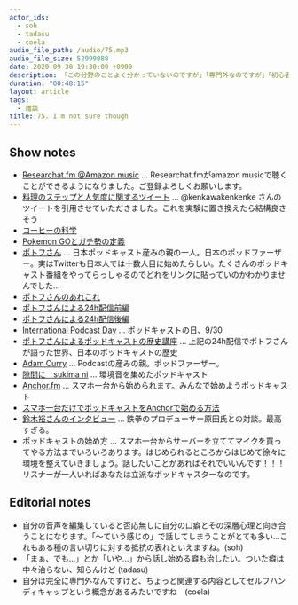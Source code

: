 ```yaml
---
actor_ids:
  - soh
  - tadasu
  - coela
audio_file_path: /audio/75.mp3
audio_file_size: 52999088
date: 2020-09-30 19:30:00 +0900
description: 「この分野のことよく分かっていないのですが」「専門外なのですが」「初心者なのですが」等から始まる研究者のはなし方について思うことを言い合いました。
duration: "00:48:15"
layout: article
tags:
  - 雑談
title: 75. I'm not sure though
---
```


## Show notes
- [Researchat.fm @Amazon music](https://music.amazon.co.jp/podcasts/cf018aa1-40f7-4f59-ba08-d2f61ee1ab75/Researchatfm) ... Researchat.fmがamazon musicで聴くことができるようになりました。ご登録よろしくお願いします。
- [料理のステップと人気度に関するツイート](https://twitter.com/kenkawakenkenke/status/1292348484880744449) ... @kenkawakenkenke さんのツイートを引用させていただきました。これを実験に置き換えたら結構良さそう
- [コーヒーの科学](https://www.amazon.co.jp/dp/4062579561/?tag=researchatf04-22) 
- [Pokemon GOとガチ勢の定義](https://rocketnews24.com/2020/08/04/1398964/amp/)
- [ポトフさん](https://twitter.com/pot_au_feu) ... 日本ポッドキャスト産みの親の一人。日本のポッドファーザー。実はTwitterも日本人では十数人目に始めたらしい。たくさんのポッドキャスト番組をやってらっしゃるのでどれをリンクに貼っていのかわかりませんでした...
- [ポトフさんのあれこれ](https://linktr.ee/potaufeu)
- [ポトフさんによる24h配信前編](https://www.youtube.com/watch?v=f68owbRSZMk)
- [ポトフさんによる24h配信後編](https://www.youtube.com/watch?v=8F4JNU9oHEk)
- [International Podcast Day](https://internationalpodcastday.com/) ... ポッドキャストの日、9/30
- [ポトフさんによるポッドキャストの歴史講座](https://youtu.be/f68owbRSZMk?t=29641) ... 上記の24h配信でポトフさんが語った世界、日本のポッドキャストの歴史
- [Adam Curry](https://en.wikipedia.org/wiki/Adam_Curry) ... Podcastの産みの親。ポッドファーザー。
- [隙間に　sukima ni](https://podcasts.apple.com/jp/podcast/%E9%9A%99%E9%96%93%E3%81%AB-sukima-ni/id1495655999) ... 環境音を集めたポッドキャスト
- [Anchor.fm](https://anchor.fm/) ... スマホ一台から始められます。みんなで始めようポッドキャスト
- [スマホ一台だけでポッドキャストをAnchorで始める方法](http://www.mycupoftea.cc/2017/08/snsanchor.html)
- [鈴木裕さんのインタビュー](https://news.denfaminicogamer.jp/projectbook/virtua_fighter) ... 鉄拳のプロデューサー原田氏との対談。最高すぎる。
- ポッドキャストの始め方 ... スマホ一台からサーバーを立ててマイクを買ってやる方法までいろいろあります。はじめられるところからはじめて徐々に環境を整えていきましょう。話したいことがあればそれでいいんです！！！リスナーが一人いればあなたは立派なポッドキャスターなのです。

## Editorial notes
- 自分の音声を編集していると否応無しに自分の口癖とその深層心理と向き合うことになります。「〜ていう感じの」で話してしまうことがとても多い...これもある種の言い切りに対する抵抗の表れといえますね。(soh)
- 「まぁ、でも...」とか「いや...」から話し始める癖も治したい。ついた癖は中々治らない、知らんけど (tadasu)
- 自分は完全に専門外なんですけど、ちょっと関連する内容としてセルフハンディキャップという概念があるみたいですね　(coela)
